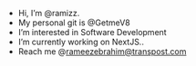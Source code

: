- Hi, I’m @ramizz.
- My personal git is @GetmeV8
- I’m interested in Software Development
- I’m currently working on NextJS..
- Reach me @rameezebrahim@transpost.com

<!---
raamizz/raamizz is a ✨ special ✨ repository because its `README.md` (this file) appears on your GitHub profile.
You can click the Preview link to take a look at your changes.
--->

